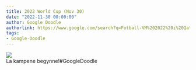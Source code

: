 ```yaml
---
title: 2022 World Cup (Nov 30)
date: "2022-11-30 00:00:00"
author: Google Doodle
authorlink: https://www.google.com/search?q=Fotball-VM%202022%20i%20Qatar
tags:
- Google-Doodle
---
```

<img src="https://www.google.com/logos/doodles/2022/2022-world-cup-nov-30-6753651837110001-law.gif" referrerpolicy="no-referrer"><br>La kampene begynne!#GoogleDoodle 